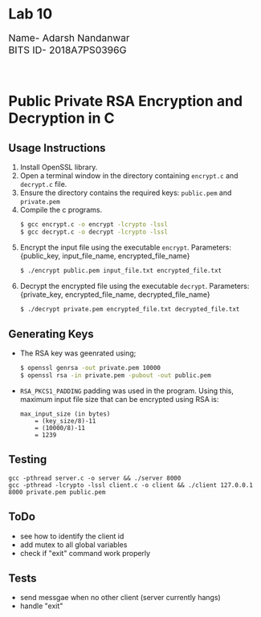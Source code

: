 # Lab 10
<div style="font-size: 1.2rem">
Name- Adarsh Nandanwar<br>
BITS ID- 2018A7PS0396G</div>
<br>
<br>

# Public Private RSA Encryption and Decryption in C
## Usage Instructions
1. Install OpenSSL library.
2. Open a terminal window in the directory containing `encrypt.c` and `decrypt.c` file.
3. Ensure the directory contains the required keys: `public.pem` and `private.pem`
4. Compile the c programs.
    ```bash
    $ gcc encrypt.c -o encrypt -lcrypto -lssl
    $ gcc decrypt.c -o decrypt -lcrypto -lssl
    ```
5. Encrypt the input file using the executable `encrypt`. Parameters: {public_key, input_file_name, encrypted_file_name}
    ```bash
    $ ./encrypt public.pem input_file.txt encrypted_file.txt
    ```
6. Decrypt the encrypted file using the executable `decrypt`. Parameters: {private_key, encrypted_file_name, decrypted_file_name}
    ```bash
    $ ./decrypt private.pem encrypted_file.txt decrypted_file.txt
    ```
## Generating Keys
- The RSA key was geenrated using;
    ```bash
    $ openssl genrsa -out private.pem 10000
    $ openssl rsa -in private.pem -pubout -out public.pem
    ```
- `RSA_PKCS1_PADDING` padding was used in the program. Using this, maximum input file size that can be encrypted using RSA is: 
    ```
    max_input_size (in bytes)
        = (key_size/8)-11 
        = (10000/8)-11 
        = 1239
    ```
## Testing
```
gcc -pthread server.c -o server && ./server 8000
gcc -pthread -lcrypto -lssl client.c -o client && ./client 127.0.0.1 8000 private.pem public.pem
```

## ToDo
- see how to identify the client id
- add mutex to all global variables
- check if "exit" command work properly

## Tests
- send messgae when no other client (server currently hangs)
- handle "exit"